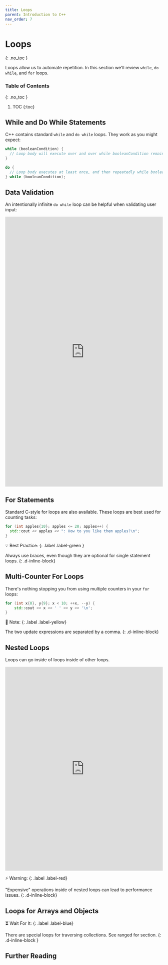 ```yaml
---
title: Loops
parent: Introduction to C++
nav_order: 7
---
```


<!--prettier-ignore-start-->
# Loops
{: .no_toc }

Loops allow us to automate repetition. In this section we'll review `while`, `do while`, and `for` loops.

### Table of Contents
{: .no_toc }

1. TOC
{:toc}

<!--prettier-ignore-end-->

## While and Do While Statements

C++ contains standard `while` and `do while` loops. They work as you might expect:

```cpp
while (booleanCondition) {
  // Loop body will execute over and over while booleanCondition remains true.
}

do {
  // Loop body executes at least once, and then repeatedly while booleanCondition remains true.
} while (booleanCondition);
```

## Data Validation

An intentionally infinite `do while` loop can be helpful when validating user input:

<iframe height="860px" width="100%" src="https://repl.it/@stungeye/TEster?lite=true" scrolling="no" frameborder="no" allowtransparency="true" allowfullscreen="true" sandbox="allow-forms allow-pointer-lock allow-popups allow-same-origin allow-scripts allow-modals"></iframe>

## For Statements

Standard C-style for loops are also available. These loops are best used for counting tasks:

```cpp
for (int apples{10}; apples <= 20; apples++) {
  std::cout << apples << ": How to you like them apples?\n";
}
```

💡 Best Practice:
{: .label .label-green }

Always use braces, even though they are optional for single statement loops.
{: .d-inline-block}

## Multi-Counter For Loops

There's nothing stopping you from using multiple counters in your `for` loops:

```cpp
for (int x{0}, y{9}; x < 10; ++x, --y) {
    std::cout << x << ' ' << y << '\n';
}
```

🎵 Note:
{: .label .label-yellow}

The two update expressions are separated by a comma.
{: .d-inline-block}

## Nested Loops

Loops can go inside of loops inside of other loops.

<iframe height="650px" width="100%" src="https://repl.it/@stungeye/Nested-Loops?lite=true" scrolling="no" frameborder="no" allowtransparency="true" allowfullscreen="true" sandbox="allow-forms allow-pointer-lock allow-popups allow-same-origin allow-scripts allow-modals"></iframe>

⚡ Warning:
{: .label .label-red}

"Expensive" operations inside of nested loops can lead to performance issues.
{: .d-inline-block}

## Loops for Arrays and Objects

⏳ Wait For It:
{: .label .label-blue}

There are special loops for traversing collections. See ranged for section.
{: .d-inline-block }

## Further Reading
